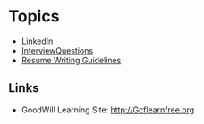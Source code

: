 <!-- TITLE: Overview -->
<!-- SUBTITLE: Employment Topics -->

# Topics
* [LinkedIn](Linked-In)
* [InterviewQuestions](Interview-Questions)
* [Resume Writing Guidelines](Resume-Writing-Guidelines)

## Links
* GoodWill Learning Site: http://Gcflearnfree.org